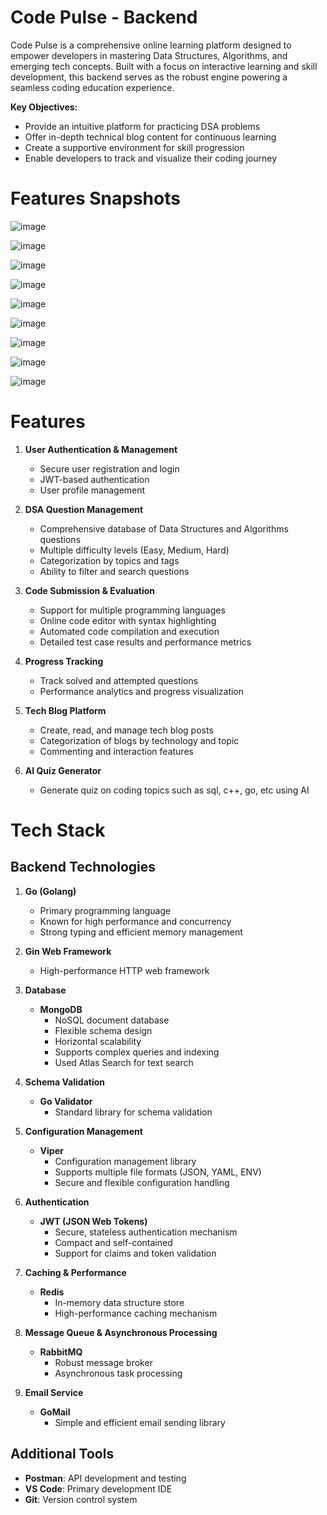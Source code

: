# Code Pulse - Backend
Code Pulse is a comprehensive online learning platform designed to empower developers in mastering Data Structures, Algorithms, and emerging tech concepts. Built with a focus on interactive learning and skill development, this backend serves as the robust engine powering a seamless coding education experience.

**Key Objectives:**
- Provide an intuitive platform for practicing DSA problems
- Offer in-depth technical blog content for continuous learning
- Create a supportive environment for skill progression
- Enable developers to track and visualize their coding journey

# Features Snapshots
![image](https://github.com/user-attachments/assets/a2c61d42-6f50-43a6-a3a0-6fe7c18cc0f7)

![image](https://github.com/user-attachments/assets/27c693a6-bbf5-470c-a9cd-7ba2283d08f7)

![image](https://github.com/user-attachments/assets/1afa105b-57b5-411c-8280-54abab66a29a)

![image](https://github.com/user-attachments/assets/4e4048b8-a44c-4104-b536-ebf676cbe456)

![image](https://github.com/user-attachments/assets/9225d5b6-3502-4bd8-a7f2-6ac40eff0e2f)

![image](https://github.com/user-attachments/assets/99012341-c6fd-441b-ae3d-d7f9f6f79694)

![image](https://github.com/user-attachments/assets/8bfd98d8-b195-435b-a1c3-4019d78c49b2)

![image](https://github.com/user-attachments/assets/7be21fb7-8f2c-4288-ab4c-0a776c23691e)

![image](https://github.com/user-attachments/assets/e5f91f39-3dfd-4365-9186-8b5ebfe33576)

# Features

1. **User Authentication & Management**
   - Secure user registration and login
   - JWT-based authentication
   - User profile management

2. **DSA Question Management**
   - Comprehensive database of Data Structures and Algorithms questions
   - Multiple difficulty levels (Easy, Medium, Hard)
   - Categorization by topics and tags
   - Ability to filter and search questions

3. **Code Submission & Evaluation**
   - Support for multiple programming languages
   - Online code editor with syntax highlighting
   - Automated code compilation and execution
   - Detailed test case results and performance metrics

4. **Progress Tracking**
   - Track solved and attempted questions
   - Performance analytics and progress visualization

5. **Tech Blog Platform**
   - Create, read, and manage tech blog posts
   - Categorization of blogs by technology and topic
   - Commenting and interaction features

6. **AI Quiz Generator**
   - Generate quiz on coding topics such as sql, c++, go, etc using AI

# Tech Stack

## Backend Technologies
1. **Go (Golang)**
   - Primary programming language
   - Known for high performance and concurrency
   - Strong typing and efficient memory management

2. **Gin Web Framework**
   - High-performance HTTP web framework

3. **Database**
   - **MongoDB**
     - NoSQL document database
     - Flexible schema design
     - Horizontal scalability
     - Supports complex queries and indexing
     - Used Atlas Search for text search

4. **Schema Validation**
   - **Go Validator**
     - Standard library for schema validation

5. **Configuration Management**
   - **Viper**
     - Configuration management library
     - Supports multiple file formats (JSON, YAML, ENV)
     - Secure and flexible configuration handling

6. **Authentication**
   - **JWT (JSON Web Tokens)**
     - Secure, stateless authentication mechanism
     - Compact and self-contained
     - Support for claims and token validation

7. **Caching & Performance**
   - **Redis**
     - In-memory data structure store
     - High-performance caching mechanism

8. **Message Queue & Asynchronous Processing**
   - **RabbitMQ**
     - Robust message broker
     - Asynchronous task processing

9. **Email Service**
   - **GoMail**
     - Simple and efficient email sending library

## Additional Tools
- **Postman**: API development and testing
- **VS Code**: Primary development IDE
- **Git**: Version control system
